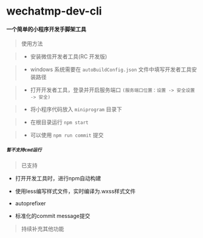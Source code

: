 # wechatmp-dev-cli

#### 一个简单的小程序开发手脚架工具

> 使用方法

>+ 安装微信开发者工具(RC 开发版)

>+ windows 系统需要在 `autoBuildConfig.json` 文件中填写开发者工具安装路径

>+ 打开开发者工具，登录并开启服务端口  `(服务端口位置：设置 -> 安全设置 -> 安全)`

>+ 将小程序代码放入 `miniprogram` 目录下

>+ 在根目录运行 `npm start`

>+ 可以使用 `npm run commit` 提交

##### `暂不支持cmd运行`

> 已支持

- 打开开发工具时，进行npm自动构建

- 使用less编写样式文件，实时编译为.wxss样式文件

- autoprefixer

- 标准化的commit message提交


> 持续补充其他功能
